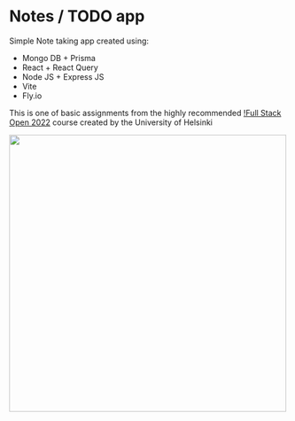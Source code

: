 # Notes / TODO app 
Simple Note taking app created using: 
* Mongo DB + Prisma
* React + React Query
* Node JS + Express JS
* Vite
* Fly.io

This is one of basic assignments from the highly recommended [!Full Stack Open 2022](https://fullstackopen.com/en) course created by the University of Helsinki

<img src="https://user-images.githubusercontent.com/39216605/206802139-261555e8-56ce-49bc-9e2f-27651cb3d910.png" height=500 widht=400>
